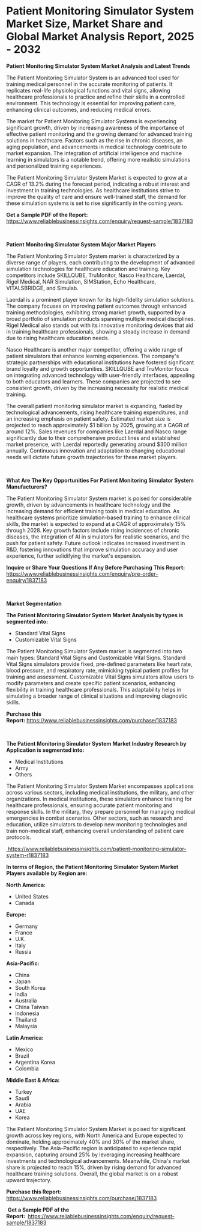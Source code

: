 <p><h1>Patient Monitoring Simulator System Market Size, Market Share and Global Market Analysis Report, 2025 - 2032</h1></p><p><strong>Patient Monitoring Simulator System Market Analysis and Latest Trends</strong></p>
<p><p>The Patient Monitoring Simulator System is an advanced tool used for training medical personnel in the accurate monitoring of patients. It replicates real-life physiological functions and vital signs, allowing healthcare professionals to practice and refine their skills in a controlled environment. This technology is essential for improving patient care, enhancing clinical outcomes, and reducing medical errors.</p><p>The market for Patient Monitoring Simulator Systems is experiencing significant growth, driven by increasing awareness of the importance of effective patient monitoring and the growing demand for advanced training solutions in healthcare. Factors such as the rise in chronic diseases, an aging population, and advancements in medical technology contribute to market expansion. The integration of artificial intelligence and machine learning in simulators is a notable trend, offering more realistic simulations and personalized training experiences.</p><p>The Patient Monitoring Simulator System Market is expected to grow at a CAGR of 13.2% during the forecast period, indicating a robust interest and investment in training technologies. As healthcare institutions strive to improve the quality of care and ensure well-trained staff, the demand for these simulation systems is set to rise significantly in the coming years.</p></p>
<p><strong>Get a Sample PDF of the Report:&nbsp;</strong> <a href="https://www.reliablebusinessinsights.com/enquiry/request-sample/1837183?utm_campaign=3310&utm_medium=2&utm_source=Github&utm_content=ia&utm_term=14042025&utm_id=patient-monitoring-simulator-system">https://www.reliablebusinessinsights.com/enquiry/request-sample/1837183</a></p>
<p>&nbsp;</p>
<p><strong>Patient Monitoring Simulator System Major Market Players</strong></p>
<p><p>The Patient Monitoring Simulator System market is characterized by a diverse range of players, each contributing to the development of advanced simulation technologies for healthcare education and training. Key competitors include SKILLQUBE, TruMonitor, Nasco Healthcare, Laerdal, Rigel Medical, NAR Simulation, SIMStation, Echo Healthcare, VITALSBRIDGE, and Simulab.</p><p>Laerdal is a prominent player known for its high-fidelity simulation solutions. The company focuses on improving patient outcomes through enhanced training methodologies, exhibiting strong market growth, supported by a broad portfolio of simulation products spanning multiple medical disciplines. Rigel Medical also stands out with its innovative monitoring devices that aid in training healthcare professionals, showing a steady increase in demand due to rising healthcare education needs.</p><p>Nasco Healthcare is another major competitor, offering a wide range of patient simulators that enhance learning experiences. The company's strategic partnerships with educational institutions have fostered significant brand loyalty and growth opportunities. SKILLQUBE and TruMonitor focus on integrating advanced technology with user-friendly interfaces, appealing to both educators and learners. These companies are projected to see consistent growth, driven by the increasing necessity for realistic medical training.</p><p>The overall patient monitoring simulator market is expanding, fueled by technological advancements, rising healthcare training expenditures, and an increasing emphasis on patient safety. Estimated market size is projected to reach approximately $1 billion by 2025, growing at a CAGR of around 12%. Sales revenues for companies like Laerdal and Nasco range significantly due to their comprehensive product lines and established market presence, with Laerdal reportedly generating around $300 million annually. Continuous innovation and adaptation to changing educational needs will dictate future growth trajectories for these market players.</p></p>
<p>&nbsp;</p>
<p><strong>What Are The Key Opportunities For Patient Monitoring Simulator System Manufacturers?</strong></p>
<p><p>The Patient Monitoring Simulator System market is poised for considerable growth, driven by advancements in healthcare technology and the increasing demand for efficient training tools in medical education. As healthcare systems prioritize simulation-based training to enhance clinical skills, the market is expected to expand at a CAGR of approximately 15% through 2028. Key growth factors include rising incidences of chronic diseases, the integration of AI in simulators for realistic scenarios, and the push for patient safety. Future outlook indicates increased investment in R&D, fostering innovations that improve simulation accuracy and user experience, further solidifying the market's expansion.</p></p>
<p><strong>Inquire or Share Your Questions If Any Before Purchasing This Report:</strong> <a href="https://www.reliablebusinessinsights.com/enquiry/pre-order-enquiry/1837183?utm_campaign=3310&utm_medium=2&utm_source=Github&utm_content=ia&utm_term=14042025&utm_id=patient-monitoring-simulator-system">https://www.reliablebusinessinsights.com/enquiry/pre-order-enquiry/1837183</a></p>
<p>&nbsp;</p>
<p><strong>Market Segmentation</strong></p>
<p><strong>The Patient Monitoring Simulator System Market Analysis by types is segmented into:</strong></p>
<p><ul><li>Standard Vital Signs</li><li>Customizable Vital Signs</li></ul></p>
<p><p>The Patient Monitoring Simulator System market is segmented into two main types: Standard Vital Signs and Customizable Vital Signs. Standard Vital Signs simulators provide fixed, pre-defined parameters like heart rate, blood pressure, and respiratory rate, mimicking typical patient profiles for training and assessment. Customizable Vital Signs simulators allow users to modify parameters and create specific patient scenarios, enhancing flexibility in training healthcare professionals. This adaptability helps in simulating a broader range of clinical situations and improving diagnostic skills.</p></p>
<p><strong>Purchase this Report:&nbsp;</strong><a href="https://www.reliablebusinessinsights.com/purchase/1837183?utm_campaign=3310&utm_medium=2&utm_source=Github&utm_content=ia&utm_term=14042025&utm_id=patient-monitoring-simulator-system">https://www.reliablebusinessinsights.com/purchase/1837183</a></p>
<p>&nbsp;</p>
<p><strong>The Patient Monitoring Simulator System Market Industry Research by Application is segmented into:</strong></p>
<p><ul><li>Medical Institutions</li><li>Army</li><li>Others</li></ul></p>
<p><p>The Patient Monitoring Simulator System Market encompasses applications across various sectors, including medical institutions, the military, and other organizations. In medical institutions, these simulators enhance training for healthcare professionals, ensuring accurate patient monitoring and response skills. In the military, they prepare personnel for managing medical emergencies in combat scenarios. Other sectors, such as research and education, utilize simulators to develop new monitoring technologies and train non-medical staff, enhancing overall understanding of patient care protocols.</p></p>
<p><a href="https://www.reliablebusinessinsights.com/patient-monitoring-simulator-system-r1837183?utm_campaign=3310&utm_medium=2&utm_source=Github&utm_content=ia&utm_term=14042025&utm_id=patient-monitoring-simulator-system">&nbsp;https://www.reliablebusinessinsights.com/patient-monitoring-simulator-system-r1837183</a></p>
<p><strong>In terms of Region, the Patient Monitoring Simulator System Market Players available by Region are:</strong></p>
<p>
    <p> <strong> North America: </strong>
        <ul>
            <li>United States</li>
            <li>Canada</li>
        </ul>
        </p> 
    <p> <strong> Europe: </strong>
        <ul>
            <li>Germany</li>
            <li>France</li>
            <li>U.K.</li>
            <li>Italy</li>
            <li>Russia</li>
        </ul>
        </p> 
    <p> <strong> Asia-Pacific: </strong>
        <ul>
            <li>China</li>
            <li>Japan</li>
            <li>South Korea</li>
            <li>India</li>
            <li>Australia</li>
            <li>China Taiwan</li>
            <li>Indonesia</li>
            <li>Thailand</li>
            <li>Malaysia</li>
        </ul>
        </p> 
    <p> <strong> Latin America: </strong>
        <ul>
            <li>Mexico</li>
            <li>Brazil</li>
            <li>Argentina Korea</li>
            <li>Colombia</li>
        </ul>
        </p> 
    <p> <strong> Middle East & Africa: </strong>
        <ul>
            <li>Turkey</li>
            <li>Saudi</li>
            <li>Arabia</li>
            <li>UAE</li>
            <li>Korea</li>
        </ul>
    </p>
    </p>
<p><p>The Patient Monitoring Simulator System Market is poised for significant growth across key regions, with North America and Europe expected to dominate, holding approximately 40% and 30% of the market share, respectively. The Asia-Pacific region is anticipated to experience rapid expansion, capturing around 25% by leveraging increasing healthcare investments and technological advancements. Meanwhile, China's market share is projected to reach 15%, driven by rising demand for advanced healthcare training solutions. Overall, the global market is on a robust upward trajectory.</p></p>
<p><strong>Purchase this Report: </strong><a href="https://www.reliablebusinessinsights.com/purchase/1837183?utm_campaign=3310&utm_medium=2&utm_source=Github&utm_content=ia&utm_term=14042025&utm_id=patient-monitoring-simulator-system">https://www.reliablebusinessinsights.com/purchase/1837183</a></p>
<p>&nbsp;<strong>Get a Sample PDF of the Report:&nbsp;&nbsp;</strong><a href="https://www.reliablebusinessinsights.com/enquiry/request-sample/1837183?utm_campaign=3310&utm_medium=2&utm_source=Github&utm_content=ia&utm_term=14042025&utm_id=patient-monitoring-simulator-system">https://www.reliablebusinessinsights.com/enquiry/request-sample/1837183</a></p>
<p><strong></strong></p>
<p><p></p><p></p><p></p></p>